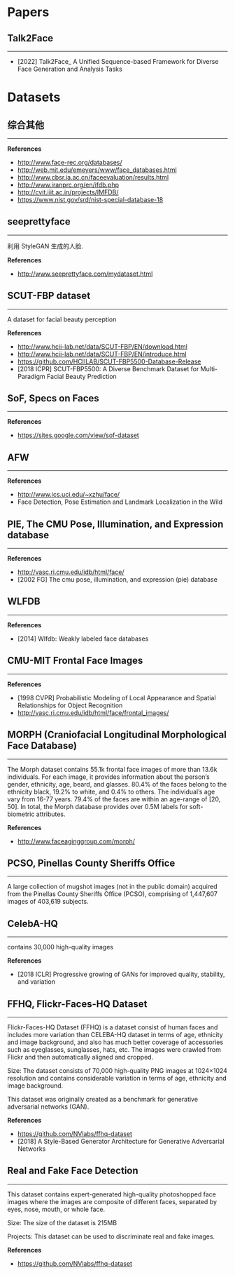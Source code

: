 # Papers

## Talk2Face
---
- [2022] Talk2Face_ A Unified Sequence-based Framework for Diverse Face Generation and Analysis Tasks


# Datasets

## 综合其他
---
**References**
- http://www.face-rec.org/databases/
- http://web.mit.edu/emeyers/www/face_databases.html
- http://www.cbsr.ia.ac.cn/faceevaluation/results.html
- http://www.iranprc.org/en/ifdb.php
- http://cvit.iiit.ac.in/projects/IMFDB/
- https://www.nist.gov/srd/nist-special-database-18

## seeprettyface
---
利用 StyleGAN 生成的人脸.

**References**
- http://www.seeprettyface.com/mydataset.html


## SCUT-FBP dataset
---
A dataset for facial beauty perception

**References**
- http://www.hcii-lab.net/data/SCUT-FBP/EN/download.html
- http://www.hcii-lab.net/data/SCUT-FBP/EN/introduce.html
- https://github.com/HCIILAB/SCUT-FBP5500-Database-Release
- [2018 ICPR] SCUT-FBP5500: A Diverse Benchmark Dataset for Multi-Paradigm Facial Beauty Prediction


## SoF, Specs on Faces
---
**References**
- https://sites.google.com/view/sof-dataset


## AFW 
---
**References**
- http://www.ics.uci.edu/~xzhu/face/
- Face Detection, Pose Estimation and Landmark Localization in the Wild


## PIE, The CMU Pose, Illumination, and Expression database
---
**References**
- http://vasc.ri.cmu.edu/idb/html/face/
- [2002 FG] The cmu pose, illumination, and expression (pie) database


## WLFDB
---
**References**
- [2014] Wlfdb: Weakly labeled face databases


## CMU-MIT Frontal Face Images
---
**References**
- [1998 CVPR] Probabilistic Modeling of Local Appearance and Spatial Relationships for Object Recognition
- http://vasc.ri.cmu.edu/idb/html/face/frontal_images/


## MORPH (Craniofacial Longitudinal Morphological Face Database)
---
The Morph dataset contains 55.1k frontal face images of more than 13.6k individuals. For each image, it provides information about the person’s gender, ethnicity, age, beard, and glasses. 80.4% of the faces belong to the ethnicity black, 19.2% to white, and 0.4% to others. The individual’s age vary from 16-77 years. 79.4% of the faces are within an age-range of [20, 50]. In total, the Morph database provides over 0.5M labels for soft-biometric attributes.

**References**
- http://www.faceaginggroup.com/morph/


## PCSO, Pinellas County Sheriffs Office
---
A large collection of mugshot images (not in the public domain) acquired from the Pinellas County Sheriffs Office (PCSO), comprising of 1,447,607 images of 403,619 subjects.

## CelebA-HQ
---
contains 30,000 high-quality images

**References**
- [2018 ICLR] Progressive growing of GANs for improved quality, stability, and variation

## FFHQ, Flickr-Faces-HQ Dataset
---
Flickr-Faces-HQ Dataset (FFHQ) is a dataset consist of human faces and includes more variation than CELEBA-HQ dataset in terms of age, ethnicity and image background, and also has much better coverage of accessories such as eyeglasses, sunglasses, hats, etc. The images were crawled from Flickr and then automatically aligned and cropped.  

Size: The dataset consists of 70,000 high-quality PNG images at 1024×1024 resolution and contains considerable variation in terms of age, ethnicity and image background. 

This dataset was originally created as a benchmark for generative adversarial networks (GAN).

**References**
- https://github.com/NVlabs/ffhq-dataset
- [2018] A Style-Based Generator Architecture for Generative Adversarial Networks


## Real and Fake Face Detection
---
This dataset contains expert-generated high-quality photoshopped face images where the images are composite of different faces, separated by eyes, nose, mouth, or whole face.

Size: The size of the dataset is 215MB 

Projects: This dataset can be used to discriminate real and fake images.

**References**
- https://github.com/NVlabs/ffhq-dataset


